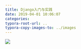 ```yaml
---
title: Django入门与实践
date: 2019-04-01 10:06:07
categories:
typora-root-url: ..
typora-copy-images-to: ../images
---
```


![](/images/undefined)
